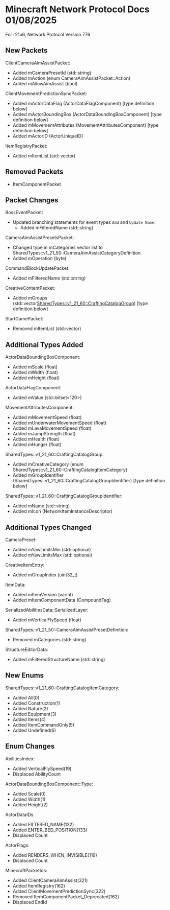 # Minecraft Network Protocol Docs 01/08/2025

For r21u6, Network Protocol Version 776

## New Packets

ClientCameraAimAssistPacket:
* Added mCameraPresetId (std::string)
* Added mAction (enum CameraAimAssistPacket::Action)
* Added mAllowAimAssist (bool)

ClientMovementPredictionSyncPacket:
* Added mActorDataFlag (ActorDataFlagComponent) [type definition below]
* Added mActorBoundingBox (ActorDataBoundingBoxComponent) [type definition below]
* Added mMovementAttributes (MovementAttributesComponent) [type definition below]
* Added mActorID (ActorUniqueID)

ItemRegistryPacket:
* Added mItemList (std::vector<ItemData>)

## Removed Packets

* ItemComponentPacket

## Packet Changes

BossEventPacket:
* Updated branching statements for event types `Add` and `Update Name`:
    * Added mFilteredName (std::string)

CameraAimAssistPresetsPacket:
* Changed type in mCategories vector list to SharedTypes::v1_21_50::CameraAimAssistCategoryDefinition
* Added mOperation (byte)

CommandBlockUpdatePacket:
* Added mFilteredName (std::string)

CreativeContentPacket:
* Added mGroups (std::vector<SharedTypes::v1_21_60::CraftingCatalogGroup>) [type definition below]

StartGamePacket:
* Removed mItemList (std::vector<ItemData>)

## Additional Types Added

ActorDataBoundingBoxComponent:
* Added mScale (float)
* Added mWidth (float)
* Added mHeight (float)

ActorDataFlagComponent:
* Added mValue (std::bitset<120>)

MovementAttributesComponent:
* Added mMovementSpeed (float)
* Added mUnderwaterMovementSpeed (float)
* Added mLavaMovementSpeed (float)
* Added mJumpStrength (float)
* Added mHealth (float)
* Added mHunger (float)

SharedTypes::v1_21_60::CraftingCatalogGroup:
* Added mCreativeCategory (enum SharedTypes::v1_21_60::CraftingCatalogItemCategory)
* Added mGroupIdentifier (SharedTypes::v1_21_60::CraftingCatalogGroupIdentifier) [type definition below]

SharedTypes::v1_21_60::CraftingCatalogGroupIdentifier:
* Added mName (std::string)
* Added mIcon (NetworkItemInstanceDescriptor)

## Additional Types Changed

CameraPreset:
* Added mYawLimitsMin (std::optional<float>)
* Added mYawLimitsMax (std::optional<float>)

CreativeItemEntry:
* Added mGroupIndex (uint32_t)

ItemData:
* Added mItemVersion (varint)
* Added mItemComponentData (CompoundTag)

SerializedAbilitiesData::SerializedLayer:
* Added mVerticalFlySpeed (float)

SharedTypes::v1_21_50::CameraAimAssistPresetDefinition:
* Removed mCategories (std::string)

StructureEditorData:
* Added mFilteredStructureName (std::string)

## New Enums

SharedTypes::v1_21_60::CraftingCatalogItemCategory:
* Added All(0)
* Added Construction(1)
* Added Nature(2)
* Added Equipment(3)
* Added Items(4)
* Added ItemCommandOnly(5)
* Added Undefined(6)

## Enum Changes

AbilitiesIndex:
* Added VerticalFlySpeed(19)
* Displaced AbilityCount

ActorDataBoundingBoxComponent::Type:
* Added Scale(0)
* Added Width(1)
* Added Height(2)

ActorDataIDs:
* Added FILTERED_NAME(132)
* Added ENTER_BED_POSITION(133)
* Displaced Count

ActorFlags:
* Added RENDERS_WHEN_INVISIBLE(119)
* Displaced Count

MinecraftPacketIds:
* Added ClientCameraAimAssist(321)
* Added ItemRegistry(162)
* Added ClientMovementPredictionSync(322)
* Removed ItemComponentPacket_Deprecated(162)
* Displaced EndId